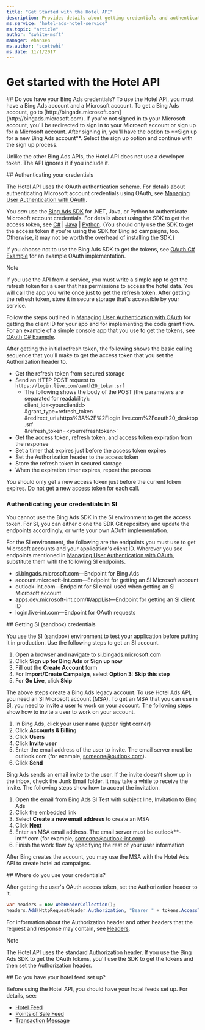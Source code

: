 ```yaml
---
title: "Get Started with the Hotel API"
description: Provides details about getting credentials and authenticating users.
ms.service: "hotel-ads-hotel-service"
ms.topic: "article"
author: "swhite-msft"
manager: ehansen
ms.author: "scottwhi"
ms.date: 11/1/2017
---
```


# Get started with the Hotel API

<a name="doyouhavecredentials"/> 
## Do you have your Bing Ads credentials?
To use the Hotel API, you must have a Bing Ads account and a Microsoft account. To get a Bing Ads account, go to [http://bingads.microsoft.com](http://bingads.microsoft.com). If you're not signed in to your Microsoft account, you'll be redirected to sign in to your Microsoft account or sign up for a Microsoft account. After signing in, you'll have the option to **Sign up for a new Bing Ads account**. Select the sign up option and continue with the sign up process.

Unlike the other Bing Ads APIs, the Hotel API does not use a developer token. The API ignores it if you include it.

<a name="authenticatingcredentials"/> 
## Authenticating your credentials

The Hotel API uses the OAuth authentication scheme. For details about authenticating Microsoft account credentials using OAuth, see [Managing User Authentication with OAuth](../bingads/guides/authentication-oauth.md). 

You *can* use the [Bing Ads SDK](..bingads/guides/client-libraries.md) for .NET, Java, or Python to authenticate Microsoft account credentials. For details about using the SDK to get the access token, see [C#](..bingads/guides/get-started-csharp.md#oauth) | [Java](..bingads/guides/get-started-java.md#oauth) | [Python](..bingads/guides/get-started-python.md#oauth). (You should only use the SDK to get the access token if you're using the SDK for Bing ad campaigns, too. Otherwise, it may not be worth the overhead of installing the SDK.)

If you choose not to use the Bing Ads SDK to get the tokens, see [OAuth C# Example](../hotel-service/code-example-oauth.md) for an example OAuth implementation.

> [!NOTE]
> If you use the API from a service, you must write a simple app to get the refresh token for a user that has permissions to access the hotel data. You will call the app you write once just to get the refresh token. After getting the refresh token, store it in secure storage that's accessible by your service. 
>
> Follow the steps outlined in [Managing User Authentication with OAuth](../bingads/guides/authentication-oauth.md) for getting the client ID for your app and for implementing the code grant flow. For an example of a simple console app that you use to get the tokens, see [OAuth C# Example](../hotel-service/code-example-oauth.md).
>
> After getting the initial refresh token, the following shows the basic calling sequence that you'll make to get the access token that you set the Authorization header to.
>
> - Get the refresh token from secured storage
> - Send an HTTP POST request to `https://login.live.com/oauth20_token.srf`  
>   - The following shows the body of the POST (the parameters are separated for readability):  
>     client_id=\<yourclientid>  
&grant_type=refresh_token  
&redirect_uri=https%3A%2F%2Flogin.live.com%2Foauth20_desktop.srf  
&refresh_token=\<yourrefreshtoken>` 
> - Get the access token, refresh token, and access token expiration from the response
> - Set a timer that expires just before the access token expires
> - Set the Authorization header to the access token
> - Store the refresh token in secured storage
> - When the expiration timer expires, repeat the process
>
> You should only get a new access token just before the current token expires. Do not get a new access token for each call.

### Authenticating your credentials in SI

You cannot use the Bing Ads SDK in the SI environment to get the access token. For SI, you can either clone the SDK Git repository and update the endpoints accordingly, or write your own AOuth implementation.

For the SI environment, the following are the endpoints you must use to get Microsoft accounts and your application's client ID. Wherever you see endpoints mentioned in [Managing User Authentication with OAuth](../bingads/guides/authentication-oauth.md), substitute them with the following SI endpoints.

 - si.bingads.microsoft.com&mdash;Endpoint for Bing Ads
 - account.microsoft-int.com&mdash;Endpoint for getting an SI Microsoft account 
 - outlook-int.com&mdash;Endpoint for SI email used when getting an SI Microsoft account
 - apps.dev.microsoft-int.com/#/appList&mdash;Endpoint for getting an SI client ID
 - login.live-int.com&mdash;Endpoint for OAuth requests


<a name="getsicredentials"/> 
## Getting SI (sandbox) credentials

You use the SI (sandbox) environment to test your application before putting it in production. Use the following steps to get an SI account.

1)	Open a browser and navigate to si.bingads.microsoft.com
2)	Click **Sign up for Bing Ads** or **Sign up now**
3)	Fill out the **Create Account** form
4)	For **Import/Create Campaign**, select **Option 3: Skip this step**
5)	For **Go Live**, click **Skip**

The above steps create a Bing Ads legacy account. To use Hotel Ads API, you need an SI Microsoft account (MSA). To get an MSA that you can use in SI, you need to invite a user to work on your account. The following steps show how to invite a user to work on your account.

1)	In Bing Ads, click your user name (upper right corner)
2)	Click **Accounts & Billing**
3)	Click **Users**
4)	Click **Invite user**
5)	Enter the email address of the user to invite. The email server must be outlook.com (for example, someone@outlook.com).
6)	Click **Send**

Bing Ads sends an email invite to the user. If the invite doesn’t show up in the inbox, check the Junk Email folder. It may take a while to receive the invite. The following steps show how to accept the invitation.

1)	Open the email from Bing Ads SI Test with subject line, Invitation to Bing Ads
2)	Click the embedded link
3)	Select **Create a new email address** to create an MSA
4)	Click **Next**
5)	Enter an MSA email address. The email server must be outlook**-int**.com (for example, someone@outlook-int.com).
1)	Finish the work flow by specifying the rest of your user information

After Bing creates the account, you may use the MSA with the Hotel Ads API to create hotel ad campaigns.




<a name="wheretousecredentials"/> 
## Where do you use your credentials?

After getting the user's OAuth access token, set the Authorization header to it.

```c#
var headers = new WebHeaderCollection();
headers.Add(HttpRequestHeader.Authorization, "Bearer " + tokens.AccessToken);
```

For information about the Authorization header and other headers that the request and response may contain, see [Headers](../hotel-service/reference.md#Headers). 

> [!NOTE]
> The Hotel API uses the standard Authorization header. If you use the Bing Ads SDK to get the OAuth tokens, you'll use the SDK to get the tokens and then set the Authorization header.

<a name="feeds"/>
## Do you have your hotel feed set up?

Before using the Hotel API, you should have your hotel feeds set up. For details, see:

- [Hotel Feed](../hotel-feed/hotel-feed.md)
- [Points of Sale Feed](../pos-feed/pos-feed.md) 
- [Transaction Message](../transaction-message/transaction-message.md) 




